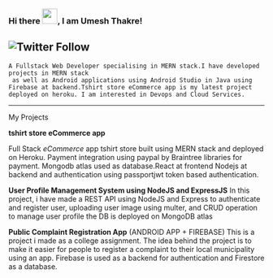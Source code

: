 ### Hi there <img src="https://raw.githubusercontent.com/MartinHeinz/MartinHeinz/master/wave.gif" width="30px">, I am Umesh Thakre!
![Twitter Follow](https://img.shields.io/twitter/url?style=social&url=https%3A%2F%2Ftwitter.com%2Fumeshxyz_xyz)
---

	A Fullstack Web Developer specialising in MERN stack.I have developed projects in MERN stack
	 as well as Android applications using Android Studio in Java using Firebase at backend.Tshirt store eCommerce app is my latest project deployed on heroku. I am interested in Devops and Cloud Services.
	
----
My Projects 

**tshirt store eCommerce app**

   Full Stack *eCommerce* app tshirt store built using MERN stack and deployed on Heroku. Payment integration using paypal by Braintree libraries for payment. Mongodb atlas used as database.React at frontend Nodejs at backend and authentication using passportjwt token based authentication.

**User Profile Management System using NodeJS and ExpressJS**
In this project, i have made a REST API using NodeJS and Express to authenticate and register user, uploading user image using multer, and CRUD operation to manage user profile the DB is deployed on MongoDB atlas

**Public Complaint Registration App** (ANDROID APP + FIREBASE)
This is a project i made as a college assignment. The idea behind the project is to make it easier for people to register a complaint to their local municipality using an app. Firebase is used as a backend for authentication and Firestore as a database. 



   
